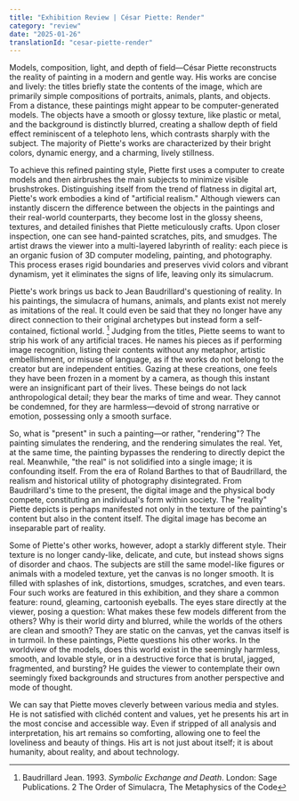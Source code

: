 ```yaml
---
title: "Exhibition Review | César Piette: Render"
category: "review"
date: "2025-01-26"
translationId: "cesar-piette-render"
---
```


Models, composition, light, and depth of field—César Piette reconstructs the reality of painting in a modern and gentle way. His works are concise and lively: the titles briefly state the contents of the image, which are primarily simple compositions of portraits, animals, plants, and objects. From a distance, these paintings might appear to be computer-generated models. The objects have a smooth or glossy texture, like plastic or metal, and the background is distinctly blurred, creating a shallow depth of field effect reminiscent of a telephoto lens, which contrasts sharply with the subject. The majority of Piette's works are characterized by their bright colors, dynamic energy, and a charming, lively stillness.

To achieve this refined painting style, Piette first uses a computer to create models and then airbrushes the main subjects to minimize visible brushstrokes. Distinguishing itself from the trend of flatness in digital art, Piette's work embodies a kind of "artificial realism." Although viewers can instantly discern the difference between the objects in the paintings and their real-world counterparts, they become lost in the glossy sheens, textures, and detailed finishes that Piette meticulously crafts. Upon closer inspection, one can see hand-painted scratches, pits, and smudges. The artist draws the viewer into a multi-layered labyrinth of reality: each piece is an organic fusion of 3D computer modeling, painting, and photography. This process erases rigid boundaries and preserves vivid colors and vibrant dynamism, yet it eliminates the signs of life, leaving only its simulacrum.

Piette's work brings us back to Jean Baudrillard's questioning of reality. In his paintings, the simulacra of humans, animals, and plants exist not merely as imitations of the real. It could even be said that they no longer have any direct connection to their original archetypes but instead form a self-contained, fictional world. [^1] Judging from the titles, Piette seems to want to strip his work of any artificial traces. He names his pieces as if performing image recognition, listing their contents without any metaphor, artistic embellishment, or misuse of language, as if the works do not belong to the creator but are independent entities. Gazing at these creations, one feels they have been frozen in a moment by a camera, as though this instant were an insignificant part of their lives. These beings do not lack anthropological detail; they bear the marks of time and wear. They cannot be condemned, for they are harmless—devoid of strong narrative or emotion, possessing only a smooth surface.

So, what is "present" in such a painting—or rather, "rendering"? The painting simulates the rendering, and the rendering simulates the real. Yet, at the same time, the painting bypasses the rendering to directly depict the real. Meanwhile, "the real" is not solidified into a single image; it is confounding itself. From the era of Roland Barthes to that of Baudrillard, the realism and historical utility of photography disintegrated. From Baudrillard's time to the present, the digital image and the physical body compete, constituting an individual's form within society. The "reality" Piette depicts is perhaps manifested not only in the texture of the painting's content but also in the content itself. The digital image has become an inseparable part of reality.

Some of Piette's other works, however, adopt a starkly different style. Their texture is no longer candy-like, delicate, and cute, but instead shows signs of disorder and chaos. The subjects are still the same model-like figures or animals with a modeled texture, yet the canvas is no longer smooth. It is filled with splashes of ink, distortions, smudges, scratches, and even tears. Four such works are featured in this exhibition, and they share a common feature: round, gleaming, cartoonish eyeballs. The eyes stare directly at the viewer, posing a question: What makes these few models different from the others? Why is their world dirty and blurred, while the worlds of the others are clean and smooth? They are static on the canvas, yet the canvas itself is in turmoil. In these paintings, Piette questions his other works. In the worldview of the models, does this world exist in the seemingly harmless, smooth, and lovable style, or in a destructive force that is brutal, jagged, fragmented, and bursting? He guides the viewer to contemplate their own seemingly fixed backgrounds and structures from another perspective and mode of thought.

We can say that Piette moves cleverly between various media and styles. He is not satisfied with clichéd content and values, yet he presents his art in the most concise and accessible way. Even if stripped of all analysis and interpretation, his art remains so comforting, allowing one to feel the loveliness and beauty of things. His art is not just about itself; it is about humanity, about reality, and about technology.

[^1]: Baudrillard Jean. 1993. _Symbolic Exchange and Death_. London: Sage Publications. 2 The Order of Simulacra, The Metaphysics of the Code
